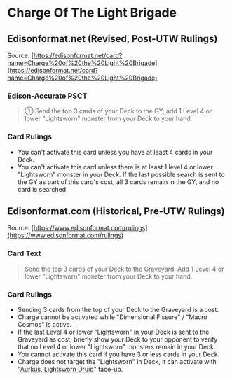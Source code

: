 # Charge Of The Light Brigade

## Edisonformat.net (Revised, Post-UTW Rulings)

Source: [https://edisonformat.net/card?name=Charge%20of%20the%20Light%20Brigade](https://edisonformat.net/card?name=Charge%20of%20the%20Light%20Brigade)

### Edison-Accurate PSCT

> ① Send the top 3 cards of your Deck to the GY; add 1 Level 4 or lower "Lightsworn" monster from your Deck to your hand.

### Card Rulings

*   You can't activate this card unless you have at least 4 cards in your Deck.
*   You can't activate this card unless there is at least 1 level 4 or lower "Lightsworn" monster in your Deck. If the last possible search is sent to the GY as part of this card's cost, all 3 cards remain in the GY, and no card is searched.


## Edisonformat.com (Historical, Pre-UTW Rulings)

Source: [https://www.edisonformat.com/rulings](https://www.edisonformat.com/rulings)

### Card Text

> Send the top 3 cards of your Deck to the Graveyard. Add 1 Level 4 or lower "Lightsworn" monster from your Deck to your hand.

### Card Rulings

*   Sending 3 cards from the top of your Deck to the Graveyard is a cost.
*   Charge cannot be activated while "Dimensional Fissure" / "Macro Cosmos" is active.
*   If the last Level 4 or lower "Lightsworn" in your Deck is sent to the Graveyard as cost, briefly show your Deck to your opponent to verify that no Level 4 or lower "Lightsworn" monsters remain in your Deck.
*   You cannot activate this card if you have 3 or less cards in your Deck.
*   Charge does not target the "Lightsworn" in Deck, it can activate with "[Aurkus, Lightsworn Druid](https://yugipedia.com/wiki/Aurkus,_Lightsworn_Druid)" face-up.


